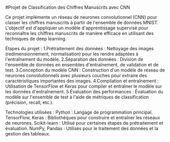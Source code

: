 #Projet de Classification des Chiffres Manuscrits avec CNN

Ce projet implémente un réseau de neurones convolutionnel (CNN) pour classer les chiffres manuscrits à partir de l'ensemble de données MNIST. L'objectif est d'appliquer un modèle d'apprentissage supervisé pour reconnaître les chiffres manuscrits de manière efficace en utilisant des techniques de deep learning.

Étapes du projet :
1.Prétraitement des données : Nettoyage des images (redimensionnement, normalisation) pour les rendre adaptées à l'entraînement du modèle.
2.Séparation des données : Division de l'ensemble de données en ensembles d'entraînement, de validation et de test.
3.Conception du modèle CNN : Construction d'un modèle de réseau de neurones convolutionnels avec plusieurs couches pour extraire des caractéristiques importantes des images.
4.Compilation et entraînement : Utilisation de TensorFlow et Keras pour compiler et entraîner le modèle sur les données d'entraînement.
5.Évaluation des performances : Évaluation du modèle sur l'ensemble de test à l'aide de métriques de classification (précision, recall, etc.).

Technologies utilisées :
Python : Langage de programmation principal.
TensorFlow, Keras : Bibliothèques pour construire et entraîner les réseaux de neurones.
Scikit-learn : Utilisé pour certaines étapes de prétraitement et évaluation.
NumPy, Pandas : Utilisés pour le traitement des données et la gestion des tableaux.
